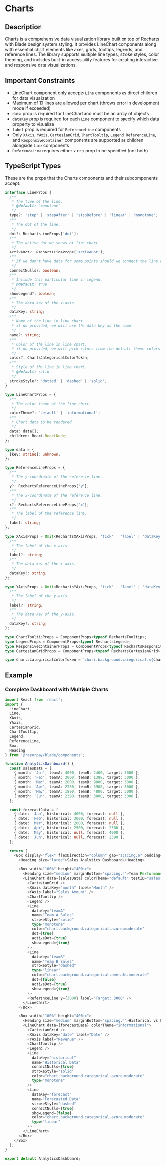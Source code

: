# Charts

## Description

Charts is a comprehensive data visualization library built on top of Recharts with Blade design system styling. It provides LineChart components along with essential chart elements like axes, grids, tooltips, legends, and reference lines. The library supports multiple line types, stroke styles, color theming, and includes built-in accessibility features for creating interactive and responsive data visualizations.

## Important Constraints

- LineChart component only accepts `Line` components as direct children for data visualization
- Maximum of 10 lines are allowed per chart (throws error in development mode if exceeded)
- `data` prop is required for LineChart and must be an array of objects
- `dataKey` prop is required for each `Line` component to specify which data property to visualize
- `label` prop is required for `ReferenceLine` components
- Only `XAxis`, `YAxis`, `CartesianGrid`, `ChartTooltip`, `Legend`, `ReferenceLine`, and `ResponsiveContainer` components are supported as children alongside `Line` components
- `ReferenceLine` requires either `x` or `y` prop to be specified (not both)

## TypeScript Types

These are the props that the Charts components and their subcomponents accept:

```typescript
interface LineProps {
  /**
   * The type of the line.
   * @default: 'monotone'
   */
  type?: 'step' | 'stepAfter' | 'stepBefore' | 'linear' | 'monotone';
  /**
   * The dot of the line.
   */
  dot?: RechartsLineProps['dot'];
  /**
   * The active dot we shows at line chart
   */
  activeDot?: RechartsLineProps['activeDot'];
  /**
   * If we don't have data for some points should we connect the line or should skip it.
   */
  connectNulls?: boolean;
  /**
   * Include this particular line in legend.
   * @default: true
   */
  showLegend?: boolean;
  /**
   * The data key of the x-axis
   */
  dataKey: string;
  /**
   * Name of the line in line chart.
   * if no provided, we will use the data key as the name.
   */
  name?: string;
  /**
   * Color of the line in line chart.
   * if no provided, we will pick colors from the default theme colors.
   */
  color?: ChartsCategoricalColorToken;
  /**
   * Style of the line in line chart.
   * @default: solid
   */
  strokeStyle?: 'dotted' | 'dashed' | 'solid';
}

type LineChartProps = {
  /**
   * The color theme of the line chart.
   */
  colorTheme?: 'default' | 'informational';
  /**
   * Chart data to be rendered
   */
  data: data[];
  children: React.ReactNode;
};

type data = {
  [key: string]: unknown;
};

type ReferenceLineProps = {
  /**
   * The y-coordinate of the reference line.
   */
  y?: RechartsReferenceLineProps['y'];
  /**
   * The x-coordinate of the reference line.
   */
  x?: RechartsReferenceLineProps['x'];
  /**
   * The label of the reference line.
   */
  label: string;
};

type XAxisProps = Omit<RechartsXAxisProps, 'tick' | 'label' | 'dataKey' | 'stroke'> & {
  /**
   * The label of the x-axis.
   */
  label?: string;
  /**
   * The data key of the x-axis.
   */
  dataKey?: string;
};

type YAxisProps = Omit<RechartsYAxisProps, 'tick' | 'label' | 'dataKey' | 'stroke'> & {
  /**
   * The label of the y-axis.
   */
  label?: string;
  /**
   * The data key of the y-axis.
   */
  dataKey?: string;
};

type ChartTooltipProps = ComponentProps<typeof RechartsTooltip>;
type LegendProps = ComponentProps<typeof RechartsLegend>;
type ResponsiveContainerProps = ComponentProps<typeof RechartsResponsiveContainer>;
type CartesianGridProps = ComponentProps<typeof RechartsCartesianGrid>;

type ChartsCategoricalColorToken = `chart.background.categorical.${ChartColorCategories}.${keyof ChartCategoricalEmphasis}`;
```

## Example

### Complete Dashboard with Multiple Charts

```typescript
import React from 'react';
import { 
  LineChart, 
  Line, 
  XAxis, 
  YAxis, 
  CartesianGrid, 
  ChartTooltip, 
  Legend, 
  ReferenceLine,
  Box,
  Heading
} from '@razorpay/blade/components';

function AnalyticsDashboard() {
  const salesData = [
    { month: 'Jan', teamA: 4000, teamB: 2400, target: 3000 },
    { month: 'Feb', teamA: 3000, teamB: 1398, target: 3000 },
    { month: 'Mar', teamA: 2000, teamB: 9800, target: 3000 },
    { month: 'Apr', teamA: 2780, teamB: 3908, target: 3000 },
    { month: 'May', teamA: 1890, teamB: 4800, target: 3000 },
    { month: 'Jun', teamA: 2390, teamB: 3800, target: 3000 },
  ];

  const forecastData = [
    { date: 'Jan', historical: 4000, forecast: null },
    { date: 'Feb', historical: 3000, forecast: null },
    { date: 'Mar', historical: 2000, forecast: null },
    { date: 'Apr', historical: 2500, forecast: 2500 },
    { date: 'May', historical: null, forecast: 4000 },
    { date: 'Jun', historical: null, forecast: 2390 },
  ];

  return (
    <Box display="flex" flexDirection="column" gap="spacing.6" padding="spacing.6">
      <Heading size="large">Sales Analytics Dashboard</Heading>
      
      <Box width="100%" height="400px">
        <Heading size="medium" marginBottom="spacing.4">Team Performance Comparison</Heading>
        <LineChart data={salesData} colorTheme="default" testID="sales-chart">
          <CartesianGrid />
          <XAxis dataKey="month" label="Month" />
          <YAxis label="Sales Amount" />
          <ChartTooltip />
          <Legend />
          <Line
            dataKey="teamA"
            name="Team A Sales"
            strokeStyle="solid"
            type="monotone"
            color="chart.background.categorical.azure.moderate"
            dot={true}
            activeDot={true}
            showLegend={true}
          />
          <Line
            dataKey="teamB"
            name="Team B Sales"
            strokeStyle="dashed"
            type="linear"
            color="chart.background.categorical.emerald.moderate"
            dot={false}
            activeDot={true}
            showLegend={true}
          />
          <ReferenceLine y={3000} label="Target: 3000" />
        </LineChart>
      </Box>

      <Box width="100%" height="400px">
        <Heading size="medium" marginBottom="spacing.4">Historical vs Forecast</Heading>
        <LineChart data={forecastData} colorTheme="informational">
          <CartesianGrid />
          <XAxis dataKey="date" label="Date" />
          <YAxis label="Revenue" />
          <ChartTooltip />
          <Legend />
          <Line
            dataKey="historical"
            name="Historical Data"
            connectNulls={true}
            strokeStyle="solid"
            color="chart.background.categorical.azure.moderate"
            type="monotone"
          />
          <Line
            dataKey="forecast"
            name="Forecasted Data"
            strokeStyle="dashed"
            connectNulls={true}
            showLegend={false}
            color="chart.background.categorical.azure.moderate"
            type="linear"
          />
        </LineChart>
      </Box>
    </Box>
  );
}

export default AnalyticsDashboard;
```
